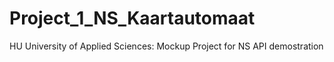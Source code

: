 # Project_1_NS_Kaartautomaat
HU University of Applied Sciences: Mockup Project for NS API demostration


